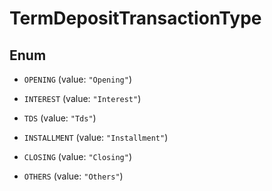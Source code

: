 

# TermDepositTransactionType

## Enum


* `OPENING` (value: `"Opening"`)

* `INTEREST` (value: `"Interest"`)

* `TDS` (value: `"Tds"`)

* `INSTALLMENT` (value: `"Installment"`)

* `CLOSING` (value: `"Closing"`)

* `OTHERS` (value: `"Others"`)



